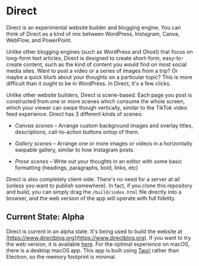 
# Direct

Direct is an experimental website builder and blogging engine. You can think of Direct as a kind of mix between WordPress, Instagram, Canva, WebFlow, and PowerPoint.

Unlike other blogging engines (such as WordPress and Ghost) that focus on long-form text articles, Direct is designed to create short-form, easy-to-create content, such as the kind of content you would find on most social media sites. Want to post a video or a series of images from a trip? Or maybe a quick blurb about your thoughts on a particular topic? This is more difficult than it ought to be in WordPress. In Direct, it's a few clicks.

Unlike other website builders, Direct is scene-based. Each page you post is constructed from one or more scenes which consume the whole screen, which your viewer can swipe though vertically, similar to the TikTok video feed experience. Direct has 3 different kinds of scenes:

- *Canvas scenes* – Arrange custom background images and overlay titles, descriptions, call-to-action buttons ontop of them.

- *Gallery scenes* – Arrange one or more images or videos in a horizontally swipable gallery, similar to how Instagram posts.

- *Prose scenes* – Write out your thoughts in an editor with some basic formatting (headings, paragraphs, bold, links, etc)

Direct is also completely client-side. There's no need for a server at all (unless you want to publish somewhere). In fact, if you clone this repository and build, you can simply drag the `/build/index.html` file directly into a browser, and the web version of the app will operate with full fidelity.

## Current State: Alpha

Direct is current in an alpha state. It's being used to build the website at [https://www.directblog.org](https://www.directblog.org). If you want to try the web version, it is available [here](https://app.directblog.org). For the optimal experience on macOS, there is a desktop macOS app. This app is built using [Tauri](https://tauri.app/) rather than Electron, so the memory footprint is minimal.
